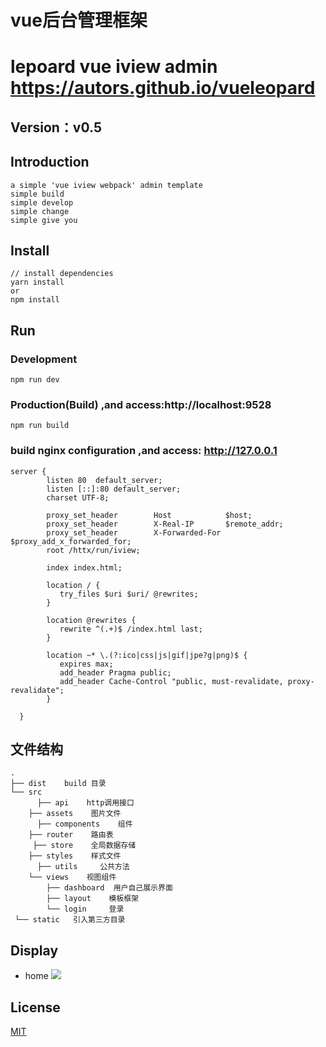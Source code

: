 # vue后台管理框架

# lepoard vue iview admin https://autors.github.io/vueleopard
## Version：v0.5

## Introduction
```
a simple 'vue iview webpack' admin template
simple build
simple develop
simple change
simple give you
```

## Install
```bush
// install dependencies
yarn install
or
npm install
```
## Run
### Development
```bush
npm run dev
```
### Production(Build) ,and access:http://localhost:9528
```bush
npm run build
```

### build nginx configuration ,and access: http://127.0.0.1
```
server {
        listen 80  default_server;
        listen [::]:80 default_server;
        charset UTF-8;

        proxy_set_header        Host            $host;
        proxy_set_header        X-Real-IP       $remote_addr;
        proxy_set_header        X-Forwarded-For $proxy_add_x_forwarded_for;
        root /httx/run/iview;

        index index.html;

        location / {
           try_files $uri $uri/ @rewrites;
        }

        location @rewrites {
           rewrite ^(.+)$ /index.html last;
        }

        location ~* \.(?:ico|css|js|gif|jpe?g|png)$ {
           expires max;
           add_header Pragma public;
           add_header Cache-Control "public, must-revalidate, proxy-revalidate";
        }

  }
```


## 文件结构
```shell
.
├── dist    build 目录
└── src
      ├── api    http调用接口
    ├── assets    图片文件
      ├── components    组件
    ├── router    路由表
     ├── store    全局数据存储
    ├── styles    样式文件
      ├── utils     公共方法
    └── views    视图组件
        ├── dashboard  用户自己展示界面
        ├── layout    模板框架
        └── login     登录
 └── static   引入第三方目录
```


## Display

- home
![](readme_static/main.png)

## License
[MIT](http://opensource.org/licenses/MIT)
